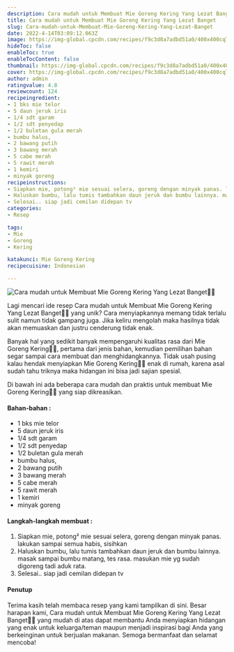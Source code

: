 ```yaml
---
description: Cara mudah untuk Membuat Mie Goreng Kering Yang Lezat Banget"
title: Cara mudah untuk Membuat Mie Goreng Kering Yang Lezat Banget
slug: Cara-mudah-untuk-Membuat-Mie-Goreng-Kering-Yang-Lezat-Banget
date: 2022-4-14T03:09:12.063Z
image: https://img-global.cpcdn.com/recipes/f9c3d8a7adbd51a0/400x400cq70/photo.jpg
hideToc: false
enableToc: true
enableTocContent: false
thumbnail: https://img-global.cpcdn.com/recipes/f9c3d8a7adbd51a0/400x400cq70/photo.jpg
cover: https://img-global.cpcdn.com/recipes/f9c3d8a7adbd51a0/400x400cq70/photo.jpg
author: admin
ratingvalue: 4.8
reviewcount: 124
recipeingredient:
- 1 bks mie telor
- 5 daun jeruk iris
- 1/4 sdt garam
- 1/2 sdt penyedap
- 1/2 buletan gula merah
- bumbu halus,
- 2 bawang putih
- 3 bawang merah
- 5 cabe merah
- 5 rawit merah
- 1 kemiri
- minyak goreng
recipeinstructions:
- Siapkan mie, potong² mie sesuai selera, goreng dengan minyak panas. lakukan sampai semua habis, sisihkan
- Haluskan bumbu, lalu tumis tambahkan daun jeruk dan bumbu lainnya. masak sampai bumbu matang, tes rasa. masukan mie yg sudah digoreng tadi aduk rata.
- Selesai.. siap jadi cemilan didepan tv
categories:
- Resep

tags:
- Mie
- Goreng
- Kering

katakunci: Mie Goreng Kering
recipecuisine: Indonesian

---
```


![Cara mudah untuk Membuat Mie Goreng Kering Yang Lezat Banget👩‍🍳](https://img-global.cpcdn.com/recipes/f9c3d8a7adbd51a0/400x400cq70/photo.jpg)

Lagi mencari ide resep Cara mudah untuk Membuat Mie Goreng Kering Yang Lezat Banget👩‍🍳 yang unik? Cara menyiapkannya memang tidak terlalu sulit namun tidak gampang juga. Jika keliru mengolah maka hasilnya tidak akan memuaskan dan justru cenderung tidak enak.

Banyak hal yang sedikit banyak mempengaruhi kualitas rasa dari Mie Goreng Kering👩‍🍳, pertama dari jenis bahan, kemudian pemilihan bahan segar sampai cara membuat dan menghidangkannya. Tidak usah pusing kalau hendak menyiapkan Mie Goreng Kering👩‍🍳 enak di rumah, karena asal sudah tahu triknya maka hidangan ini bisa jadi sajian spesial.

Di bawah ini ada beberapa cara mudah dan praktis untuk membuat Mie Goreng Kering👩‍🍳 yang siap dikreasikan.

<!--inarticleads1-->

#### Bahan-bahan :

- 1 bks mie telor
- 5 daun jeruk iris
- 1/4 sdt garam
- 1/2 sdt penyedap
- 1/2 buletan gula merah
- bumbu halus,
- 2 bawang putih
- 3 bawang merah
- 5 cabe merah
- 5 rawit merah
- 1 kemiri
- minyak goreng

<!--inarticleads2-->

#### Langkah-langkah membuat :

1. Siapkan mie, potong² mie sesuai selera, goreng dengan minyak panas. lakukan sampai semua habis, sisihkan
1. Haluskan bumbu, lalu tumis tambahkan daun jeruk dan bumbu lainnya. masak sampai bumbu matang, tes rasa. masukan mie yg sudah digoreng tadi aduk rata.
1. Selesai.. siap jadi cemilan didepan tv

#### Penutup

Terima kasih telah membaca resep yang kami tampilkan di sini. Besar harapan kami, Cara mudah untuk Membuat Mie Goreng Kering Yang Lezat Banget👩‍🍳 yang mudah di atas dapat membantu Anda menyiapkan hidangan yang enak untuk keluarga/teman maupun menjadi inspirasi bagi Anda yang berkeinginan untuk berjualan makanan. Semoga bermanfaat dan selamat mencoba!